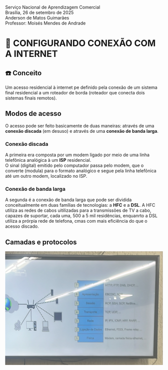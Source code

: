 Serviço Nacional de Aprendizagem Comercial  
Brasília, 26 de setembro de 2025  
Anderson de Matos Guimarães  
Professor: Moisés Mendes de Andrade

# 🛜 CONFIGURANDO CONEXÃO COM A INTERNET

## ☎️ Conceito

Um acesso residencial à internet pe definido pela conexão de um sistema final residencial a um roteador de borda (roteador que conecta dois sistemas finais remotos).  

## Modos de acesso

O acesso pode ser feito basicamente de duas maneiras: através de uma **conexão discada** (em desuso) e através de uma **conexão de banda larga**.

### Conexão discada

A primeira era composta por um modem ligado por meio de uma linha telefônica analógica à um **ISP** residencial.  
O sinal (digital) emitido pelo computador passa pelo modem, que o converte (modula) para o formato analógico e segue pela linha telefônica até um outro modem, localizado no ISP.

### Conexão de banda larga

A segunda é a conexão de banda larga que pode ser dividida conceitualmente em duas famílias de tecnologias: a **HFC**  e a **DSL**. A HFC utiliza as redes de cabos uitilizadas para a transmissões de TV a cabo, capazes de suportar, cada uma, 500 a 5 mil residências, enquanrto a DSL utiliza a prórpia rede de telefona, cmas com mais eficiência do que o acesso discado.

## Camadas e protocolos

![Camadas e protocolos](./camadas-protocolos.jpg)
